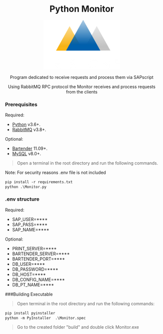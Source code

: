 <center><strong><h1>Python Monitor</h1></strong></center>


<p align="center">
  <img src="https://raw.githubusercontent.com/aramogs/Monitor/master/img/logo.png" width="50%"/>
</p>

<center><p>Program dedicated to receive requests and process them via SAPscript</p></center>
<center><p>Using RabbitMQ RPC protocol the Monitor receives and process requests from the clients</p></center>

### Prerequisites 

Required:  
- [Python](https://nodejs.org/) v3.6+.
- [RabbitMQ](https://www.rabbitmq.com/) v3.8+.

Optional:
- [Bartender](https://www.seagullscientific.com/software/) 11.09+.
- [MySQL](https://www.mysql.com/) v8.0+.
>Open a terminal in the root directory and run the following commands.

Note: For security reasons .env file is not included
```vbs
pip install -r requirements.txt
python .\Monitor.py
```

### .env structure
Required:
- SAP_USER=****
- SAP_PASS=****
- SAP_NAME=****

Optional:
- PRINT_SERVER=****
- BARTENDER_SERVER=****
- BARTENDER_PORT=****
- DB_USER=****
- DB_PASSWORD=****
- DB_HOST=****
- DB_CONFIG_NAME=****
- DB_PT_NAME=****

###Building Executable
>Open terminal in the root directory and run the following commands:

```vbs
pip install pyinstaller
python -m PyInstaller  .\Monitor.spec
```
>Go to the created folder "build" and double click Monitor.exe
